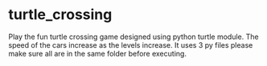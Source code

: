 # turtle_crossing


Play the fun turtle crossing game designed using python turtle module. The speed of the cars increase as the levels increase. It uses 3 py files please make sure all are in the same folder before executing.
